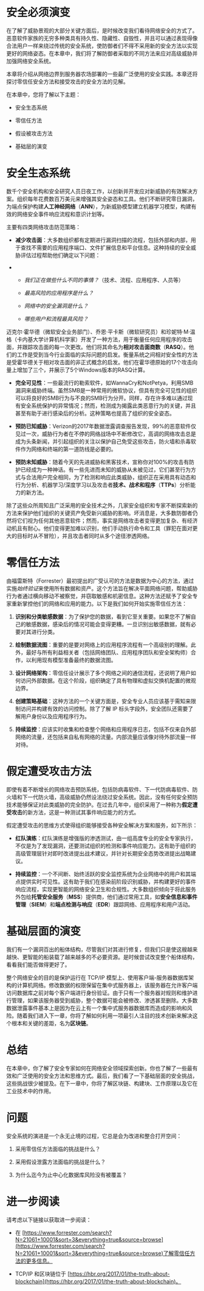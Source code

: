 # 安全必须演变

在了解了威胁景观的大部分关键方面后，是时候改变我们看待网络安全的方式了。恶意软件家族的无穷多种类具有持久性、隐藏性、自毁性，并且可以通过表现得像合法用户一样来绕过传统的安全系统，使防御者们不得不采用新的安全方法以实现更好的网络姿态。在本章中，我们将了解防御者采取的不同方法来应对高级威胁并加强网络安全系统。

本章将介绍从网络边界到服务器农场部署的一些最广泛使用的安全实践。本章还将探讨零信任安全方法和接受攻击的安全方法的见解。

在本章中，您将了解以下主题：

+   安全生态系统

+   零信任方法

+   假设被攻击方法

+   基础层的演变

# 安全生态系统

数千个安全机构和安全研究人员日夜工作，以创新并开发应对新威胁的有效解决方案。组织每年花费数百万美元来增强其安全姿态和工具。他们不断研究零日漏洞，为端点保护构建**人工神经网络**（**ANN**），为新威胁模型建立机器学习模型，构建有效的网络安全事件响应流程和意识计划等。

主要有四类网络攻击防范策略：

+   **减少攻击面**：大多数组织都有定期进行漏洞扫描的流程，包括外部和内部，用于查找不需要的应用程序端口、文件扩展信息和平台信息。这种持续的安全威胁评估过程帮助他们确定以下问题：

+   +   *我们正在做些什么不同的事情？*（技术、流程、应用程序、人员等）

    +   *最高风险的应用程序是什么？*

    +   *网络中的安全漏洞是什么？*

    +   *哪些用户和流程最具风险？*

迈克尔·霍华德（微软安全业务部门）、乔恩·平卡斯（微软研究员）和珍妮特·M·温格（卡内基大学计算机科学家）开发了一种方法，用于衡量任何应用程序的攻击面，并跟踪攻击面的每一次更改。他们将其命名为**相对攻击面商数**（**RASQ**）。他们的工作是受到当今行业面临的实际问题的启发。衡量系统之间相对安全性的方法是受霍华德关于相对攻击面的非正式概念的启发。他们在霍华德原始的17个攻击向量上增加了三个，并展示了5个Windows版本的RASQ计算。

+   **完全可见性**：一些最流行的勒索软件，如WannaCry和NotPetya，利用SMB漏洞来威胁终端。虽然SMB是一种常用的微软协议，但具有完全可见性的组织可以将良好的SMB行为与不良的SMB行为分开。同样，存在许多难以通过现有安全系统保护的异常情况；然而，检测成为揭露此类恶意行为的关键，并且甚至有助于进行感染后的分析。这种策略也提高了组织的安全姿态。

+   **预防已知威胁**：Verizon的2017年数据泄露调查报告发现，99%的恶意软件仅见过一次，威胁行为者在不停的网络战场中不断修改它，高调的网络攻击总是成为头条新闻，并引起组织的关注以保护自己免受这些攻击，防火墙和杀毒软件作为网络和终端的第一道防线是必要的。

+   **预防未知威胁**：随着今天的先进威胁和黑客技术，宣称你对100%的攻击有防护已经成为一种神话。有一些先进而未知的威胁从未被见过，它们甚至行为方式与合法用户完全相同，为了检测和响应此类威胁，组织正在采用具有动态和行为分析、机器学习/深度学习以及攻击者**技术、战术和程序**（**TTPs**）分析能力的新方法。

除了这些众所周知且广泛采用的安全技术之外，几家安全组织和专家不断探索新的方法来保护他们组织的关键资产免受新兴威胁的影响。坏消息是，大多数防御者仍然将它们视为任何其他恶意软件；然而，事实是网络攻击者变得更加复杂、有经济动机且有耐心。他们变得更加难以识别，他们手动执行命令和工具（罪犯在面对更大的目标时从不冒险），并且攻击者同时从多个途径渗透网络。

# 零信任方法

由福雷斯特（Forrester）最初提出的广受认可的方法是数据为中心的方法，通过实施*始终验证*来使用所有数据和资产。这个方法旨在解决平面网络问题，帮助威胁行为者通过横向移动不被察觉，并窃取敏感和机密信息。这种方法还赋予了安全专家重新掌控他们的网络和应用的能力。以下是我们如何开始实施零信任方法：

1.  **识别和分类敏感数据**：为了保护您的数据，看到它至关重要。如果您不了解自己的敏感数据，感染后的情况可能会变得更糟。一旦识别出敏感数据，就有必要对其进行分类。

1.  **绘制数据流图**：重要的是要对网络上的应用程序流程有一个高级别的理解。此外，最好与所有利益相关者（包括网络团队、应用程序团队和安全架构师）合作，以利用现有模型准备最终的数据流图。

1.  **设计网络架构**：零信任设计展示了多个网络之间的通信流程，还说明了用户如何访问外部数据。在这个阶段，组织确定了具有物理和虚拟交换机配置的微观边界。

1.  **创建策略基础**：这种方法的一个关键方面是，安全专业人员应该基于需知来限制访问并构建有效的访问控制。除了了解 IP 标头字段外，安全团队还需要了解用户身份以及应用程序行为。

1.  **持续监控**：应该实时收集和检查整个网络和应用程序日志，包括不仅来自外部网络的流量，还包括来自私有网络的流量。内部流量应该像对待外部流量一样对待。

# 假定遭受攻击方法

即使有着不断增长的网络攻击预防系统，包括防病毒软件、下一代防病毒软件、防火墙和下一代防火墙，高级威胁仍然设法绕过安全系统。因此，没有任何安全预防技术能够保证对此类威胁的完全防护。在过去几年中，组织采用了一种称为**假定遭受攻击**的新方法，这是一种测试其事件响应能力的方式。

假定遭受攻击的思维方式使得组织能够接受各种安全解决方案和服务，如下所示：

+   **红队演练**：红队演练是增强版的渗透测试，由一组高度专业的安全专家执行，不仅是为了发现漏洞，还要测试组织的检测和事件响应能力。这有助于组织的高级管理层针对即时改进提出战术建议，并针对长期安全态势改进提出战略建议。

+   **持续监控**：一个不间断、始终活跃的安全监控系统为企业网络中的用户和其端点提供实时可见性。这有助于我们在感染前阶段识别威胁，并构建更好的事件响应流程，实现更智能的网络安全卫生和合规性。大多数组织倾向于将此服务外包给**托管安全服务**（**MSS**）提供商，他们通过常用工具，如**安全信息和事件管理**（**SIEM**）和**端点检测与响应**（**EDR**）跟踪网络、应用程序和用户活动。

# 基础层面的演变

我们有一个漏洞百出的船体结构，尽管我们对其进行修复，但我们只是使这艘越来越快、更智能的船装载了越来越多的不必要资源。是时候尝试改变整个船体结构，看看我们能否做得更好了。

整个网络安全的目的是保护运行在 TCP/IP 模型上、使用客户端-服务器数据库架构的计算机网络。修改数据的权限保留在集中式服务器上，该服务器在允许客户端访问数据库之前对每个客户端进行身份验证。由于只有一个服务器对规则和维护进行管理，如果该服务器受到威胁，整个数据可能会被修改、渗透甚至删除。大多数数据泄露事件基本上是因为在云上有一个集中式服务器数据库而造成的影响和风险。随着我们进入下一章，你将了解如何利用一项最引人注目的技术创新来解决这个根本和关键的差距，名为**区块链**。

# 总结

在本章中，你了解了安全专家如何在网络安全领域探索创新。你也了解了一些最有效和广泛使用的安全方法和思维方式。最后，我们看了一下基础层面的安全挑战，这些挑战很少被提及。在下一章中，你将了解区块链、构建块、工作原理以及它在工业技术中的作用。

# 问题

安全系统的演进是一个永无止境的过程，它总是会为改进和整合打开空间：

1.  采用零信任方法面临的挑战是什么？

1.  采用假设泄露方法面临的挑战是什么？

1.  为什么迄今为止中心化数据库风险没有被覆盖？

# 进一步阅读

请考虑以下链接以获取进一步阅读：

+   在 [https://www.forrester.com/search?N=21061+10001&sort=3&everything=true&source=browse](https://www.forrester.com/search?N=21061+10001&sort=3&everything=true&source=browse)了解零信任方法的更多信息。

+   TCP/IP 和区块链位于 [https://hbr.org/2017/01/the-truth-about-blockchain](https://hbr.org/2017/01/the-truth-about-blockchain)。
